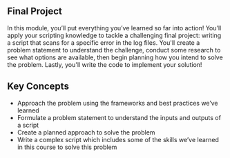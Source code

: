 ## Final Project

In this module, you’ll put everything you’ve learned so far into action! You’ll apply your scripting knowledge to tackle a challenging final project: writing a script that scans for a specific error in the log files. You'll create a problem statement to understand the challenge, conduct some research to see what options are available, then begin planning how you intend to solve the problem. Lastly, you'll write the code to implement your solution!

## Key Concepts

* Approach the problem using the frameworks and best practices we’ve learned
* Formulate a problem statement to understand the inputs and outputs of a script
* Create a planned approach to solve the problem
* Write a complex script which includes some of the skills we’ve learned in this course to solve this problem